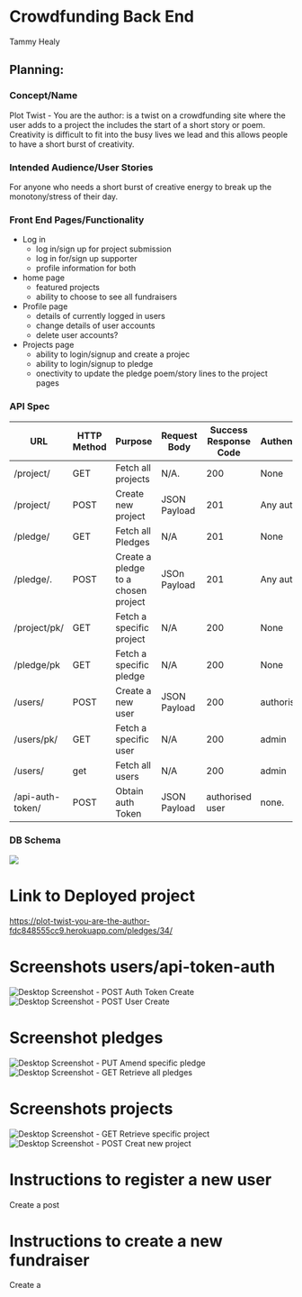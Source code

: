 # Crowdfunding Back End
Tammy Healy
## Planning:
### Concept/Name
Plot Twist - You are the author: is a twist on a crowdfunding site where the user adds to a project the includes the start of a short story or poem.
Creativity is difficult to fit into the busy lives we lead and this allows people to have a short burst of creativity.

### Intended Audience/User Stories
For anyone who needs a short burst of creative energy to break up the monotony/stress of their day.

### Front End Pages/Functionality
- Log in
    -  log in/sign up for project submission
    - log in for/sign up supporter
    - profile information for both
- home page
    - featured projects
    - ability to choose to see all fundraisers
- Profile page
    - details of currently logged in users
    - change details of user accounts
    - delete user accounts?
- Projects page
    - ability to login/signup and create a projec
    - ability to login/signup to pledge
    - onectivity to update the pledge poem/story lines to the project pages

### API Spec


| URL              | HTTP Method | Purpose                             | Request Body | Success Response Code | Authentication/Authorisation |
| ---------------- | ----------- | ----------------------------------- | ------------ | --------------------- | ---------------------------- |
| /project/        | GET         | Fetch all projects                  | N/A.         | 200                   | None                         |
| /project/        | POST        | Create new project                  | JSON Payload | 201                   | Any authorised user          |
| /pledge/         | GET         | Fetch all Pledges                   | N/A          | 201                   | None                         |
| /pledge/.        | POST        | Create a pledge to a chosen project | JSOn Payload | 201                   | Any authorised user          |
| /project/pk/     | GET         | Fetch a specific project            | N/A          | 200                   | None                         |
| /pledge/pk       | GET         | Fetch a specific pledge             | N/A          | 200                   | None                         |
| /users/          | POST        | Create a new user                   | JSON Payload | 200                   | authorised user              |
| /users/pk/       | GET         | Fetch a specific user               | N/A          | 200                   | admin                        |
| /users/          | get         | Fetch all users                     | N/A          | 200                   | admin                        |
| /api-auth-token/ | POST        | Obtain auth Token                   | JSON Payload | authorised user       | none.                        |




### DB Schema
![](./database.drawio.svg)

# Link to Deployed project

https://plot-twist-you-are-the-author-fdc848555cc9.herokuapp.com/pledges/34/

# Screenshots users/api-token-auth

![Desktop Screenshot - POST Auth Token Create](.//plottwist/images/post_api_token_auth.png)
![Desktop Screenshot - POST User Create](.//plottwist/images/post_users_create_new.png)

# Screenshot pledges
![Desktop Screenshot - PUT Amend specific pledge](.//plottwist/images/put_pledges_pk.png)
![Desktop Screenshot - GET Retrieve all pledges](.//plottwist/images/get_pledges_all.png)

# Screenshots projects
![Desktop Screenshot - GET Retrieve specific project](.//plottwist/images/get_project_pk.png)
![Desktop Screenshot - POST Creat new project](.//plottwist/images/post_project_create_new.png)

# Instructions to register a new user

Create a post 

# Instructions to create a new fundraiser

Create a 







